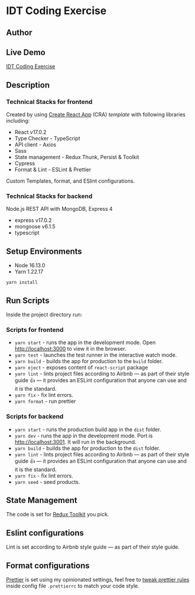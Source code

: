 # IDT Coding Exercise

## Author

## Live Demo

[IDT Coding Exercise](https://idt-ce.herokuapp.com/)

## Description

### Technical Stacks for frontend

Created by using [Create React App](https://github.com/facebook/create-react-app) (CRA) _template_ with following libraries including:

- React v17.0.2
- Type Checker - TypeScript
- API client - Axios
- Sass
- State management - Redux Thunk, Persist & Toolkit
- Cypress
- Format & Lint - ESLint & Prettier

Custom Templates, format, and ESlint configurations.

### Technical Stacks for backend

Node.js REST API with MongoDB, Express 4

- express v17.0.2
- mongoose v6.1.5
- typescript

## Setup Environments

- Node 16.13.0
- Yarn 1.22.17

```
yarn install
```

## Run Scripts

Inside the project directory run:

### Scripts for frontend

- `yarn start` - runs the app in the development mode. Open [http://localhost:3000](http://localhost:3000) to view it in the browser.
- `yarn test` - launches the test runner in the interactive watch mode.
- `yarn build` - builds the app for production to the `build` folder.
- `yarn eject` - exposes content of `react-script` package
- `yarn lint` - lints project files according to Airbnb — as part of their style guide 👍 — it provides an ESLint configuration that anyone can use and it is the standard.
- `yarn fix` - fix lint errors.
- `yarn format` - run prettier

### Scripts for backend

- `yarn start` - runs the production build app in the `dist` folder.
- `yarn dev` - runs the app in the development mode. Port is [http://localhost:3001](http://localhost:3001). It will run in the background.
- `yarn build` - builds the app for production to the `dist` folder.
- `yarn lint` - lints project files according to Airbnb — as part of their style guide 👍 — it provides an ESLint configuration that anyone can use and it is the standard.
- `yarn fix` - fix lint errors.
- `yarn seed` - seed products.

## State Management

The code is set for [Redux Toolkit](https://medium.com/react-courses/instant-learn-react-redux-toolkit-with-a-simple-minimalistic-example-3c63c296ed65) you pick.

## Eslint configurations

Lint is set according to Airbnb style guide — as part of their style guide.

## Format configurations

[Prettier](https://prettier.io/) is set using my opinionated settings, feel free to [tweak prettier rules](https://prettier.io/docs/en/configuration.html) inside config file `.prettierrc` to match your code style.
